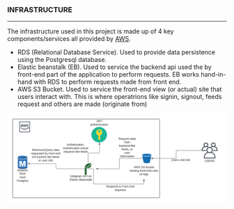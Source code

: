 ### INFRASTRUCTURE 
____
The infrastructure used in this project is made up of 4 key components/services all provided by [AWS](https://aws.amazon.com/). 
- RDS (Relational Database Service). Used to provide data persistence using the Postgresql database.
- Elastic beanstalk (EB). Used to service the backend api used the by front-end part of the application to perform
  requests. EB works hand-in-hand with RDS to perform requests made from front end.
- AWS S3 Bucket. Used to service the front-end view (or actual) site that users interact with. This is where operatrions
  like signin, signout, feeds request and others are made (originate from)
  
![image](screenshots/aws_architectural_diagra.png)